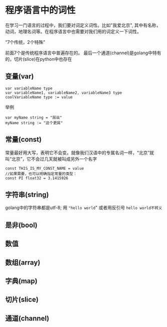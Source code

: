 # 程序语言中的词性

在学习一门语言的过程中，我们要对词定义词性。比如"我爱北京", 其中有名称，动词，地理名词等。在程序语言中也需要对我们用的词定义一下词性。


“7个传统，2个特殊”

前面7个是传统程序语言中普遍存在的。 最后一个通道(channel)是golang中特有的，切片(slice)在python中也存在


## 变量(var)

    var variableName type
    var variableName1, variableName2, variableName3 type
    coolVariableName type := value

举例

    var myName string = "屌丝" 
    myName string := "这个更屌"

## 常量(const)

常量最好用大写，表明它不会变。就像我们汉语中的专属名词一样，“北京”就叫“北京”，它不会过几天就被叫成另外一个名字

    const THIS_IS_MY_CONST_NAME = value
    //如果需要，也可以明确指定常量的类型：
    const PI float32 = 3.1415926


## 字符串(string)

golang中的字符串都是utf-8; 用 `"hello world`" 或者用反引号 ``hello world不转义``



## 是非(bool)

## 数值

## 数组(array)

## 字典(map)

## 切片(slice)

## 通道(channel)
